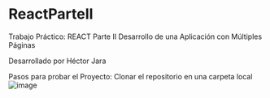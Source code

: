 # ReactParteII

Trabajo Práctico: REACT Parte II
Desarrollo de una Aplicación con Múltiples Páginas

Desarrollado por Héctor Jara

Pasos para probar el Proyecto:
Clonar el repositorio en una carpeta local
![image](https://github.com/hectorjara/ReactParteII/assets/27976811/0f117d22-b6f5-4299-8a5a-295220451eef)
